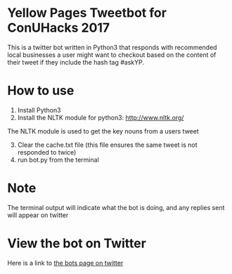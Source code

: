 # Yellow Pages Tweetbot for ConUHacks 2017

This is a twitter bot written in Python3 that responds with recommended local businesses a user might want to checkout based on the content of their tweet if they include the hash tag #askYP.

# How to use

1. Install Python3
2. Install the NLTK module for python3: http://www.nltk.org/

The NLTK module is used to get the key nouns from a users tweet

3. Clear the cache.txt file (this file ensures the same tweet is not responded to twice)
4. run bot.py from the terminal

# Note

The terminal output will indicate what the bot is doing, and any replies sent will appear on twitter

# View the bot on Twitter

Here is a link to [the bots page on twitter](https://twitter.com/ConUHackYP)
